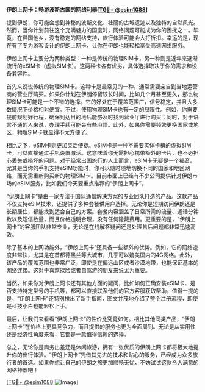**伊朗上网卡：畅游波斯古国的网络利器[[TG💪+ @esim1088](https://t.me/s/esim1088)]**

提到伊朗，你可能会想到神秘的波斯文化、壮丽的古城遗迹以及独特的自然风光。然而，当你计划前往这个充满魅力的国度时，网络问题可能成为你的困扰之一。毕竟，在异国他乡，没有稳定的网络支持，旅行体验可能会大打折扣。幸运的是，现在有了专为游客设计的伊朗上网卡，让你在伊朗也能轻松享受高速网络服务。

伊朗上网卡主要分为两种类型：一种是传统的物理SIM卡，另一种则是近年来逐渐流行的eSIM卡（虚拟SIM卡）。这两种卡各有优劣，具体选择取决于你的需求和设备兼容性。

首先来说说传统的物理SIM卡。这种卡是最常见的一种，通常需要亲自到当地运营商的营业厅购买。如果你计划在伊朗停留较长时间，比如几个月甚至更久，那么物理SIM卡可能是一个不错的选择。它的好处在于覆盖范围广，信号稳定，并且大多数情况下价格相对便宜。不过，使用物理SIM卡也有一定的局限性。例如，你需要提前规划好行程，确保到达目的地后能够及时找到营业厅进行购买；同时，对于语言不通的人来说，办理手续可能会有些麻烦。此外，如果你需要频繁更换国家或地区，物理SIM卡就显得不太方便了。

相比之下，eSIM卡则更加灵活便捷。eSIM卡是一种不需要实体卡槽的虚拟SIM卡，可以直接通过手机设置激活。这意味着你无需担心携带额外的卡片，也不必担心丢失或损坏的问题。对于经常出国旅行的人士而言，eSIM卡无疑是一个福音。尤其是当你的手机支持eSIM功能时，你可以随时随地切换不同的国家和地区网络，而无需重新购买新的物理SIM卡。目前市面上已经有不少公司提供针对伊朗市场的eSIM服务，比如我们今天要重点推荐的“伊朗上网卡”。

“伊朗上网卡”是由一家专注于国际通信解决方案的专业团队打造的产品。这款产品不仅支持eSIM技术，还提供了多种套餐供用户选择。无论你是短期访问伊朗还是长期居住，都能找到适合自己的方案。套餐内容涵盖了日常所需的流量、通话分钟数以及短信数量，而且价格透明合理，没有任何隐藏费用。更重要的是，“伊朗上网卡”的客服团队非常专业，无论是在线解答疑问还是处理售后问题都非常迅速高效。

除了基本的上网功能外，“伊朗上网卡”还具备一些额外的优势。例如，它的网络速度非常快，尤其是在首都德黑兰等大城市，几乎可以媲美国内的4G网络。此外，该产品的覆盖范围也非常广泛，即使是在偏远山区或者沙漠地带，也能保证基本的网络连接。这对于喜欢探险或者自驾游的朋友来说尤为重要。

当然，如果你对伊朗上网卡还有其他方面的疑问，比如如何正确安装eSIM卡、是否支持特定型号的手机等，都可以直接联系他们的官方客服获取帮助。值得一提的是，“伊朗上网卡”还特别推出了新手指南，图文并茂地介绍了整个注册流程，即使是科技小白也能轻松上手。

最后，让我们来看看“伊朗上网卡”的性价比究竟如何。相比其他同类产品，“伊朗上网卡”在价格上更具竞争力，而且提供的服务也更为全面周到。无论是从实用性还是经济性角度来看，它都是一款值得信赖的选择。

总之，无论你是商务出差还是休闲旅游，拥有一张优质的伊朗上网卡都将极大地提升你的出行体验。“伊朗上网卡”凭借其先进的技术和贴心的服务，已经成为众多旅行者的首选。如果你想让自己的伊朗之旅更加顺畅无忧，不妨试试这款令人满意的网络神器吧！

[[TG💪+ @esim1088](https://t.me/s/esim1088) ![Image](https://i.postimg.cc/4NQfJmqS/Snipaste-2025-05-13-00-14-12.png)]